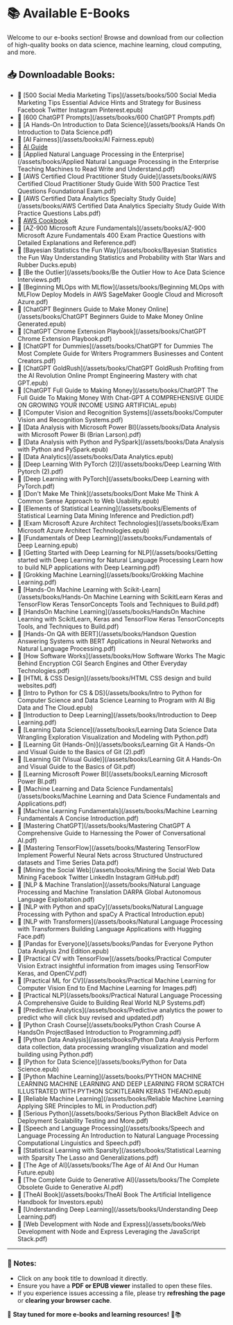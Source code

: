 # 📚 Available E-BooksWelcome to our e-books section! Browse and download from our collection of high-quality books on data science, machine learning, cloud computing, and more.## 📥 Downloadable Books:- 📖 [500 Social Media Marketing Tips](/assets/books/500 Social Media Marketing Tips Essential Advice Hints and Strategy for Business Facebook Twitter Instagram Pinterest.epub)- 📖 [600 ChatGPT Prompts](/assets/books/600 ChatGPT Prompts.pdf)- 📖 [A Hands-On Introduction to Data Science](/assets/books/A Hands On Introduction to Data Science.pdf)- 📖 [AI Fairness](/assets/books/AI Fairness.epub)- 📖 [AI Guide](/assets/books/AI.pdf)- 📖 [Applied Natural Language Processing in the Enterprise](/assets/books/Applied Natural Language Processing in the Enterprise Teaching Machines to Read Write and Understand.pdf)- 📖 [AWS Certified Cloud Practitioner Study Guide](/assets/books/AWS Certified Cloud Practitioner Study Guide With 500 Practice Test Questions Foundational Exam.pdf)- 📖 [AWS Certified Data Analytics Specialty Study Guide](/assets/books/AWS Certified Data Analytics Specialty Study Guide With Practice Questions Labs.pdf)- 📖 [AWS Cookbook](/assets/books/AWS_Cookbook.pdf)- 📖 [AZ-900 Microsoft Azure Fundamentals](/assets/books/AZ-900 Microsoft Azure Fundamentals  400 Exam Practice Questions with Detailed Explanations and Reference.pdf)- 📖 [Bayesian Statistics the Fun Way](/assets/books/Bayesian Statistics the Fun Way Understanding Statistics and Probability with Star Wars and Rubber Ducks.epub)- 📖 [Be the Outlier](/assets/books/Be the Outlier How to Ace Data Science Interviews.pdf)- 📖 [Beginning MLOps with MLflow](/assets/books/Beginning MLOps with MLFlow Deploy Models in AWS SageMaker Google Cloud and Microsoft Azure.pdf)- 📖 [ChatGPT Beginners Guide to Make Money Online](/assets/books/ChatGPT Beginners Guide to Make Money Online Generated.epub)- 📖 [ChatGPT Chrome Extension Playbook](/assets/books/ChatGPT Chrome Extension Playbook.pdf)- 📖 [ChatGPT for Dummies](/assets/books/ChatGPT for Dummies The Most Complete Guide for Writers Programmers Businesses and Content Creators.pdf)- 📖 [ChatGPT GoldRush](/assets/books/ChatGPT GoldRush Profiting from the AI Revolution Online Prompt Engineering Mastery with chat GPT.epub)- 📖 [ChatGPT Full Guide to Making Money](/assets/books/ChatGPT The Full Guide To Making Money With Chat-GPT A COMPREHENSIVE GUIDE ON GROWING YOUR INCOME USING ARTIFICIAL.epub)- 📖 [Computer Vision and Recognition Systems](/assets/books/Computer Vision and Recognition Systems.pdf)- 📖 [Data Analysis with Microsoft Power BI](/assets/books/Data Analysis with Microsoft Power Bi (Brian Larson).pdf)- 📖 [Data Analysis with Python and PySpark](/assets/books/Data Analysis with Python and PySpark.epub)- 📖 [Data Analytics](/assets/books/Data Analytics.epub)- 📖 [Deep Learning With PyTorch (2)](/assets/books/Deep Learning With Pytorch (2).pdf)- 📖 [Deep Learning with PyTorch](/assets/books/Deep Learning with PyTorch.pdf)- 📖 [Don't Make Me Think](/assets/books/Dont Make Me Think A Common Sense Approach to Web Usability.epub)- 📖 [Elements of Statistical Learning](/assets/books/Elements of Statistical Learning Data Mining Inference and Prediction.pdf)- 📖 [Exam Microsoft Azure Architect Technologies](/assets/books/Exam Microsoft Azure Architect Technologies.epub)- 📖 [Fundamentals of Deep Learning](/assets/books/Fundamentals of Deep Learning.epub)- 📖 [Getting Started with Deep Learning for NLP](/assets/books/Getting started with Deep Learning for Natural Language Processing Learn how to build NLP applications with Deep Learning.pdf)- 📖 [Grokking Machine Learning](/assets/books/Grokking Machine Learning.pdf)- 📖 [Hands-On Machine Learning with Scikit-Learn](/assets/books/Hands-On Machine Learning with ScikitLearn Keras and TensorFlow Keras TensorConcepts Tools and Techniques to Build.pdf)- 📖 [HandsOn Machine Learning](/assets/books/HandsOn Machine Learning with ScikitLearn, Keras and TensorFlow Keras TensorConcepts Tools, and Techniques to Build.pdf)- 📖 [Hands-On QA with BERT](/assets/books/Handson Question Answering Systems with BERT Applications in Neural Networks and Natural Language Processing.pdf)- 📖 [How Software Works](/assets/books/How Software Works The Magic Behind Encryption CGI Search Engines and Other Everyday Technologies.pdf)- 📖 [HTML & CSS Design](/assets/books/HTML  CSS design and build websites.pdf)- 📖 [Intro to Python for CS & DS](/assets/books/Intro to Python for Computer Science and Data Science Learning to Program with AI Big Data and The Cloud.epub)- 📖 [Introduction to Deep Learning](/assets/books/Introduction to Deep Learning.pdf)- 📖 [Learning Data Science](/assets/books/Learning Data Science Data Wrangling Exploration Visualization and Modeling with Python.pdf)- 📖 [Learning Git (Hands-On)](/assets/books/Learning Git A Hands-On and Visual Guide to the Basics of Git (2).pdf)- 📖 [Learning Git (Visual Guide)](/assets/books/Learning Git A Hands-On and Visual Guide to the Basics of Git.pdf)- 📖 [Learning Microsoft Power BI](/assets/books/Learning Microsoft Power BI.pdf)- 📖 [Machine Learning and Data Science Fundamentals](/assets/books/Machine Learning and Data Science Fundamentals and Applications.pdf)- 📖 [Machine Learning Fundamentals](/assets/books/Machine Learning Fundamentals A Concise Introduction.pdf)- 📖 [Mastering ChatGPT](/assets/books/Mastering ChatGPT A Comprehensive Guide to Harnessing the Power of Conversational AI.pdf)- 📖 [Mastering TensorFlow](/assets/books/Mastering TensorFlow Implement Powerful Neural Nets across Structured Unstructured datasets and Time Series Data.pdf)- 📖 [Mining the Social Web](/assets/books/Mining the Social Web Data Mining Facebook Twitter LinkedIn Instagram GitHub.pdf)- 📖 [NLP & Machine Translation](/assets/books/Natural Language Processing and Machine Translation DARPA Global Autonomous Language Exploitation.pdf)- 📖 [NLP with Python and spaCy](/assets/books/Natural Language Processing with Python and spaCy A Practical Introduction.epub)- 📖 [NLP with Transformers](/assets/books/Natural Language Processing with Transformers Building Language Applications with Hugging Face.pdf)- 📖 [Pandas for Everyone](/assets/books/Pandas for Everyone Python Data Analysis 2nd Edition.epub)- 📖 [Practical CV with TensorFlow](/assets/books/Practical Computer Vision Extract insightful information from images using TensorFlow Keras, and OpenCV.pdf)- 📖 [Practical ML for CV](/assets/books/Practical Machine Learning for Computer Vision End to End Machine Learning for Images.pdf)- 📖 [Practical NLP](/assets/books/Practical Natural Language Processing A Comprehensive Guide to Building Real World NLP Systems.pdf)- 📖 [Predictive Analytics](/assets/books/Predictive analytics the power to predict who will click buy revised and updated.pdf)- 📖 [Python Crash Course](/assets/books/Python Crash Course A HandsOn ProjectBased Introduction to Programming.pdf)- 📖 [Python Data Analysis](/assets/books/Python Data Analysis Perform data collection, data processing wrangling visualization and model building using Python.pdf)- 📖 [Python for Data Science](/assets/books/Python for Data Science.epub)- 📖 [Python Machine Learning](/assets/books/PYTHON MACHINE LEARNING MACHINE LEARNING AND DEEP LEARNING FROM SCRATCH ILLUSTRATED WITH PYTHON SCIKITLEARN KERAS THEANO.epub)- 📖 [Reliable Machine Learning](/assets/books/Reliable Machine Learning Applying SRE Principles to ML in Production.pdf)- 📖 [Serious Python](/assets/books/Serious Python BlackBelt Advice on Deployment Scalability Testing and More.pdf)- 📖 [Speech and Language Processing](/assets/books/Speech and Language Processing An Introduction to Natural Language Processing Computational Linguistics and Speech.pdf)- 📖 [Statistical Learning with Sparsity](/assets/books/Statistical Learning with Sparsity The Lasso and Generalizations.pdf)- 📖 [The Age of AI](/assets/books/The Age of AI  And Our Human Future.epub)- 📖 [The Complete Guide to Generative AI](/assets/books/The Complete Obsolete Guide to Generative AI.pdf)- 📖 [TheAI Book](/assets/books/TheAI Book The Artificial Intelligence Handbook for Investors.epub)- 📖 [Understanding Deep Learning](/assets/books/Understanding Deep Learning.pdf)- 📖 [Web Development with Node and Express](/assets/books/Web Development with Node and Express Leveraging the JavaScript Stack.pdf)---### **📝 Notes:**- Click on any book title to download it directly.- Ensure you have a **PDF or EPUB viewer** installed to open these files.- If you experience issues accessing a file, please try **refreshing the page** or **clearing your browser cache**.📢 **Stay tuned for more e-books and learning resources!** 🚀📚